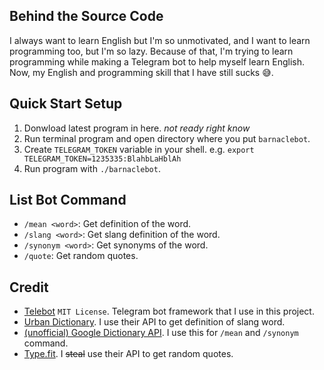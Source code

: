 ## Behind the Source Code
I always want to learn English but I'm so unmotivated, and I want to learn programming too, but I'm so lazy. Because of that, I'm trying to learn programming while making a Telegram bot to help myself learn English. Now, my English and programming skill that I have still sucks :sweat_smile:.

## Quick Start Setup
1. Donwload latest program in here. *not ready right know*
2. Run terminal program and open directory where you put `barnaclebot`.
3. Create `TELEGRAM_TOKEN` variable in your shell. e.g. `export TELEGRAM_TOKEN=1235335:BlahbLaHblAh`
4. Run program with `./barnaclebot`.

## List Bot Command
- `/mean <word>`: Get definition of the word.
- `/slang <word>`: Get slang definition of the word.
- `/synonym <word>`: Get synonyms of the word.
- `/quote`: Get random quotes.

## Credit
- [Telebot](https://github.com/tucnak/telebot/) `MIT License`. Telegram bot framework that I use in this project.
- [Urban Dictionary](https://www.urbandictionary.com/). I use their API to get definition of slang word.
- [(unofficial) Google Dictionary API](https://dictionaryapi.dev/). I use this for `/mean` and `/synonym` command.
- [Type.fit](https://type.fit/). I ~~steal~~ use their API to get random quotes.
